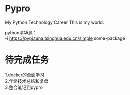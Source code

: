 # Pypro
My Python Technology Career
This is my world.

python清华源：\
-i https://pypi.tuna.tsinghua.edu.cn/simple some-package

# 待完成任务
1.docker的全面学习 \
2.年终技术总结和复盘 \
3.整合笔记到pypro